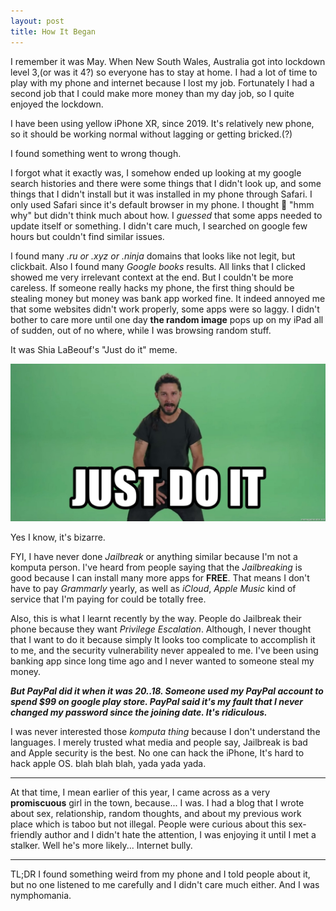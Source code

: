 ```yaml
---
layout: post
title: How It Began
---
```


I remember it was May. When New South Wales, Australia got into lockdown level 3,(or was it 4?) so everyone has to stay at home. I had a lot of time to play with my phone and internet because I lost my job. Fortunately I had a second job that I could make more money than my day job, so I quite enjoyed the lockdown.

I have been using yellow iPhone XR, since 2019. It's relatively new phone, so it should be working normal without lagging or getting bricked.(?)

I found something went to wrong though.

I forgot what it exactly was, I somehow ended up looking at my google search histories and there were some things that I didn't look up, and some things that I didn't install but it was installed in my phone through Safari. I only used Safari since it's default browser in my phone. I thought 🤔 "hmm why" but didn't think much about how. I *guessed* that some apps needed to update itself or something. I didn't care much, I searched on google few hours but couldn't find similar issues.

I found many *.ru or .xyz or .ninja* domains that looks like not legit, but clickbait. Also I found many *Google books* results. All links that I clicked showed me very irrelevant context at the end. But I couldn't be more careless. If someone really hacks my phone, the first thing should be stealing money but money was bank app worked fine. It indeed annoyed me that some websites didn't work properly, some apps were so laggy. I didn't bother to care more until one day **the random image** pops up on my iPad all of sudden, out of no where, while I was browsing random stuff.

It was Shia LaBeouf's "Just do it" meme.

![This one.](/images/just-do-it.jpg)

Yes I know, it's bizarre.

FYI, I have never done *Jailbreak* or anything similar because I'm not a komputa person. I've heard from people saying that the *Jailbreaking* is good because I can install many more apps for **FREE**. That means I don't have to pay *Grammarly* yearly, as well as *iCloud*, *Apple Music* kind of service that I'm paying for could be totally free.

Also, this is what I learnt recently by the way. People do Jailbreak their phone because they want *Privilege Escalation*. Although, I never thought that I want to do it because simply It looks too complicate to accomplish it to me, and the security vulnerability never appealed to me. I've been using banking app since long time ago and I never wanted to someone steal my money.

***But PayPal did it when it was 20..18. Someone used my PayPal account to spend $99 on google play store. PayPal said it's my fault that I never changed my password since the joining date. It's ridiculous.***

I was never interested those *komputa thing* because I don't understand the languages. I merely trusted what media and people say, Jailbreak is bad and Apple security is the best. No one can hack the iPhone, It's hard to hack apple OS. blah blah blah, yada yada yada.

---

At that time, I mean earlier of this year, I came across as a very **promiscuous** girl in the town, because... I was.
I had a blog that I wrote about sex, relationship, random thoughts, and about my previous work place which is taboo but not illegal. People were curious about this sex-friendly author and I didn't hate the attention, I was enjoying it until I met a stalker. Well he's more likely... Internet bully.

---

TL;DR
I found something weird from my phone and I told people about it, but no one listened to me carefully and I didn't care much either. And I was nymphomania.
